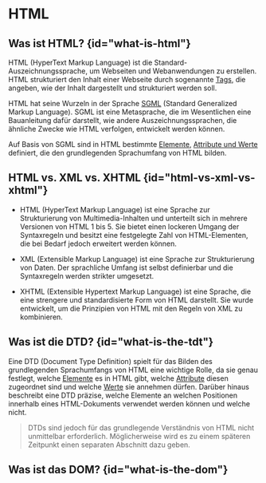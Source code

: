 # HTML
<primary-label ref="markup-lang"/>
<secondary-label ref="wip"/>
<secondary-label ref="beta"/>

## Was ist HTML? {id="what-is-html"}

HTML (HyperText Markup Language) ist die Standard-Auszeichnungssprache, um Webseiten und Webanwendungen zu erstellen. HTML strukturiert den Inhalt einer Webseite durch sogenannte <format color="%LinkColor%">[Tags](01-html-tags-and-elements.md)</format>, die angeben, wie der Inhalt dargestellt und strukturiert werden soll.

HTML hat seine Wurzeln in der Sprache <format color="%LinkColor%">[SGML](https://wiki.selfhtml.org/wiki/SGML)</format> (Standard Generalized Markup Language). SGML ist eine Metasprache, die im Wesentlichen eine Bauanleitung dafür darstellt, wie andere Auszeichnungssprachen, die ähnliche Zwecke wie HTML verfolgen, entwickelt werden können.

Auf Basis von SGML sind in HTML bestimmte <format color="%LinkColor%">[Elemente](01-html-tags-and-elements.md)</format>, <format color="%LinkColor%">[Attribute und Werte](02-html-attributes-and-values.md)</format> definiert, die den grundlegenden Sprachumfang von HTML bilden.

## HTML vs. XML vs. XHTML {id="html-vs-xml-vs-xhtml"}

- <format color="%Highlight%">HTML (HyperText Markup Language)</format> ist eine Sprache zur Strukturierung von Multimedia-Inhalten und unterteilt sich in mehrere Versionen von HTML 1 bis 5. Sie bietet einen lockeren Umgang der Syntaxregeln und besitzt eine festgelegte Zahl von HTML-Elementen, die bei Bedarf jedoch erweitert werden können.

- <format color="%Highlight%">XML (Extensible Markup Language)</format> ist eine Sprache zur Strukturierung von Daten. Der sprachliche Umfang ist selbst definierbar und die Syntaxregeln werden strikter umgesetzt.

- <format color="%Highlight%">XHTML (Extensible Hypertext Markup Language)</format> ist eine Sprache, die eine strengere und standardisierte Form von HTML darstellt. Sie wurde entwickelt, um die Prinzipien von HTML mit den Regeln von XML zu kombinieren.
 
## Was ist die DTD? {id="what-is-the-tdt"}

Eine DTD (Document Type Definition) spielt für das Bilden des grundlegenden Sprachumfangs von HTML eine wichtige Rolle, da sie genau festlegt, welche <format color="%LinkColor%">[Elemente](01-html-tags-and-elements.md)</format> es in HTML gibt, welche <format color="%LinkColor%">[Attribute](02-html-attributes-and-values.md)</format> diesen zugeordnet sind und welche <format color="%LinkColor%">[Werte](02-html-attributes-and-values.md)</format> sie annehmen dürfen. Darüber hinaus beschreibt eine DTD präzise, welche Elemente an welchen Positionen innerhalb eines HTML-Dokuments verwendet werden können und welche nicht.

> DTDs sind jedoch für das grundlegende Verständnis von HTML nicht unmittelbar erforderlich. Möglicherweise wird es zu einem späteren Zeitpunkt einen separaten Abschnitt dazu geben.

## Was ist das DOM? {id="what-is-the-dom"}
